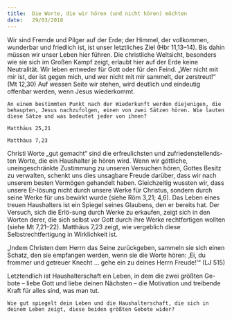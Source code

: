 ```yaml
---
title:  Die Worte, die wir hören (und nicht hören) möchten
date:   29/03/2018
---
```


Wir sind Fremde und Pilger auf der Erde; der Himmel, der vollkommen, wunderbar und friedlich ist, ist unser letztliches Ziel (Hbr 11,13–14). Bis dahin müssen wir unser Leben hier führen. Die christliche Weltsicht, besonders wie sie sich im Großen Kampf zeigt, erlaubt hier auf der Erde keine Neutralität. Wir leben entweder für Gott oder für den Feind. „Wer nicht mit mir ist, der ist gegen mich, und wer nicht mit mir sammelt, der zerstreut!“ (Mt 12,30) Auf wessen Seite wir stehen, wird deutlich und eindeutig offenbar werden, wenn Jesus wiederkommt. 

`An einem bestimmten Punkt nach der Wiederkunft werden diejenigen, die behaupten, Jesus nachzufolgen, einen von zwei Sätzen hören. Wie lauten diese Sätze und was bedeutet jeder von ihnen?` 

`Matthäus 25,21` 

`Matthäus 7,23` 

Christi Worte „gut gemacht“ sind die erfreulichsten und zufriedenstellends-ten Worte, die ein Haushalter je hören wird. Wenn wir göttliche, uneingeschränkte Zustimmung zu unseren Versuchen hören, Gottes Besitz zu verwalten, schenkt uns dies unsagbare Freude darüber, dass wir nach unserem besten Vermögen gehandelt haben. Gleichzeitig wussten wir, dass unsere Er-lösung nicht durch unsere Werke für Christus, sondern durch seine Werke für uns bewirkt wurde (siehe Röm 3,21; 4,6). Das Leben eines treuen Haushalters ist ein Spiegel seines Glaubens, den er bereits hat. Der Versuch, sich die Erlö-sung durch Werke zu erkaufen, zeigt sich in den Worten derer, die sich selbst vor Gott durch ihre Werke rechtfertigen wollten (siehe Mt 7,21–22). Matthäus 7,23 zeigt, wie vergeblich diese Selbstrechtfertigung in Wirklichkeit ist. 

„Indem Christen dem Herrn das Seine zurückgeben, sammeln sie sich einen Schatz, den sie empfangen werden, wenn sie die Worte hören: ‚Ei, du frommer und getreuer Knecht … gehe ein zu deines Herrn Freude!‘“ (LJ 515) 

Letztendlich ist Haushalterschaft ein Leben, in dem die zwei größten Ge-bote – liebe Gott und liebe deinen Nächsten – die Motivation und treibende Kraft für alles sind, was man tut. 

`Wie gut spiegelt dein Leben und die Haushalterschaft, die sich in deinem Leben zeigt, diese beiden größten Gebote wider?`